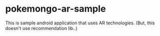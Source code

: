 # pokemongo-ar-sample
This is sample android application that uses AR technologies. (But, this doesn't use recommendation lib..)
